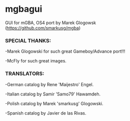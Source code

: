 # mgbagui
GUI for mGBA, OS4 port by Marek Glogowsk (https://github.com/smarkusg/mgba)

### SPECIAL THANKS:

-Marek Glogowski for such great Gameboy/Advance port!!!

-McFly for such great images.


### TRANSLATORS:

-German catalog by Rene 'Maijestro' Engel.

-Italian catalog by Samir 'Samo79' Hawamdeh.

-Polish catalog by Marek 'smarkusg' Glogowski.

-Spanish catalog by Javier de las Rivas.
